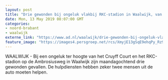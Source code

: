 ```yaml
---
layout: post
title: "Drie gewonden bij ongeluk vlakbij RKC-stadion in Waalwijk, van wie zeker één zwaargewonde"
date: Mon, 13 May 2019 08:07:00 GMT
categories: 
- noord-brabant 
- waalwijk 
externe_link: "https://www.ad.nl/waalwijk/drie-gewonden-bij-ongeluk-vlakbij-rkc-stadion-in-waalwijk-van-wie-zeker-een-zwaargewonde~aa87c828/"
feature_image: "https://images4.persgroep.net/rcs/XmyjE13gSqE9ehqPy_Rz9TTAqiY/diocontent/148206724/_fitwidth/400/?appId=21791a8992982cd8da851550a453bd7f&quality=0.7"
---
```


WAALWIJK - Bij een ongeluk ter hoogte van het Cruyff Court  en het RKC-stadion op de Ambrosiusweg in Waalwijk zijn maandagochtend drie gewonden gevallen. De hulpdiensten hebben zeker twee mensen uit de auto moeten helpen.
